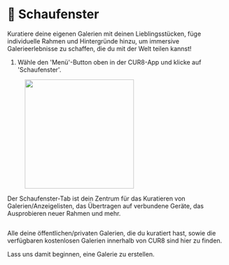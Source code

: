 # 🎇 Schaufenster

Kuratiere deine eigenen Galerien mit deinen Lieblingsstücken, füge individuelle Rahmen und Hintergründe hinzu, um immersive Galerieerlebnisse zu schaffen, die du mit der Welt teilen kannst!

1. Wähle den 'Menü'-Button oben in der CUR8-App und klicke auf 'Schaufenster'.

<figure><img src="../../.gitbook/assets/Screenshot 2025-01-13 at 13.25.10.png" alt="" width="249"><figcaption></figcaption></figure>

Der Schaufenster-Tab ist dein Zentrum für das Kuratieren von Galerien/Anzeigelisten, das Übertragen auf verbundene Geräte, das Ausprobieren neuer Rahmen und mehr.

<figure><img src="../../.gitbook/assets/Screenshot 2025-01-03 at 10.50.08.png" alt=""><figcaption></figcaption></figure>

Alle deine öffentlichen/privaten Galerien, die du kuratiert hast, sowie die verfügbaren kostenlosen Galerien innerhalb von CUR8 sind hier zu finden.

Lass uns damit beginnen, eine Galerie zu erstellen.